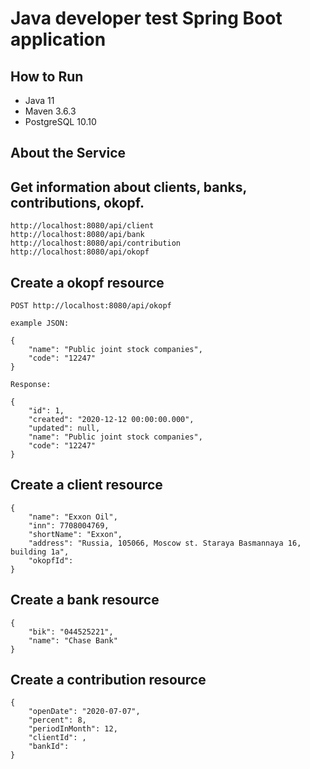 # Java developer test Spring Boot application

## How to Run

- Java 11
- Maven 3.6.3
- PostgreSQL 10.10


## About the Service


## Get information about clients, banks, contributions, okopf.

```
http://localhost:8080/api/client
http://localhost:8080/api/bank
http://localhost:8080/api/contribution
http://localhost:8080/api/okopf
```

## Create a okopf resource


```
POST http://localhost:8080/api/okopf

example JSON:

{
    "name": "Public joint stock companies",
    "code": "12247"
}

Response: 

{
    "id": 1,
    "created": "2020-12-12 00:00:00.000",
    "updated": null,
    "name": "Public joint stock companies",
    "code": "12247"
}

```

## Create a client resource

```
{
    "name": "Exxon Oil",
    "inn": 7708004769,
    "shortName": "Exxon",
    "address": "Russia, 105066, Moscow st. Staraya Basmannaya 16, building 1a",
    "okopfId": 
}
```

## Create a bank resource

```
{
    "bik": "044525221",
    "name": "Chase Bank"
}
```

## Create a contribution resource


```
{
    "openDate": "2020-07-07",
    "percent": 8,
    "periodInMonth": 12,
    "clientId": ,
    "bankId": 
}
```

